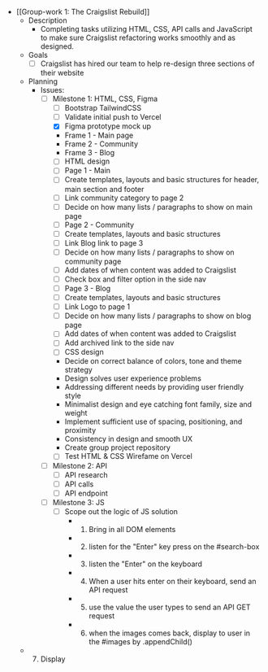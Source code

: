 - [[Group-work 1: The Craigslist Rebuild]]
	- Description
		- Completing tasks utilizing HTML, CSS, API calls and JavaScript to make sure Craigslist refactoring works smoothly and as designed.
	- Goals
		- [ ] Craigslist has hired our team to help re-design three sections of their website
	- Planning
		- Issues:
			- [ ] Milestone 1: HTML, CSS, Figma
				- [ ] Bootstrap TailwindCSS
				- [ ] Validate initial push to Vercel
				- [x] Figma prototype mock up
				- Frame 1 - Main page
				- Frame 2 - Community
				- Frame 3 - Blog
				- [ ] HTML design
				- [ ] Page 1 - Main
				- [ ] Create templates, layouts and basic structures for header, main section and footer
				- [ ] Link community category to page 2
				- [ ] Decide on how many lists / paragraphs to show on main page
				- [ ] Page 2 - Community
				- [ ] Create templates, layouts and basic structures
				- [ ] Link Blog link to page 3
				- [ ] Decide on how many lists / paragraphs to show on community page
				- [ ] Add dates of when content was added to Craigslist
				- [ ] Check box and filter option in the side nav
				- [ ] Page 3 - Blog
				- [ ] Create templates, layouts and basic structures
				- [ ] Link Logo to page 1
				- [ ] Decide on how many lists / paragraphs to show on blog page
				- [ ] Add dates of when content was added to Craigslist
				- [ ] Add archived link to the side nav
				- [ ] CSS design
				- Decide on correct balance of colors, tone and theme strategy
				- Design solves user experience problems
				- Addressing different needs by providing user friendly style
				- Minimalist design and eye catching font family, size and weight
				- Implement sufficient use of spacing, positioning, and proximity
				- Consistency in design and smooth UX
				- Create group project repository
				- [ ] Test HTML & CSS Wirefame on Vercel
			- [ ] Milestone 2: API
				- [ ] API research
				- [ ] API calls
				- [ ] API endpoint
			- [ ] Milestone 3: JS
				- [ ] Scope out the logic of JS solution
					- 1. Bring in all DOM elements
					- 2. listen for the "Enter" key press on the #search-box
					- 3. listen the "Enter" on the keyboard
					- 4. When a user hits enter on their keyboard, send an API request
					- 5. use the value the user types to send an API GET request
					- 6. when the images comes back, display to user in the #images by .appendChild()
	- 7. Display